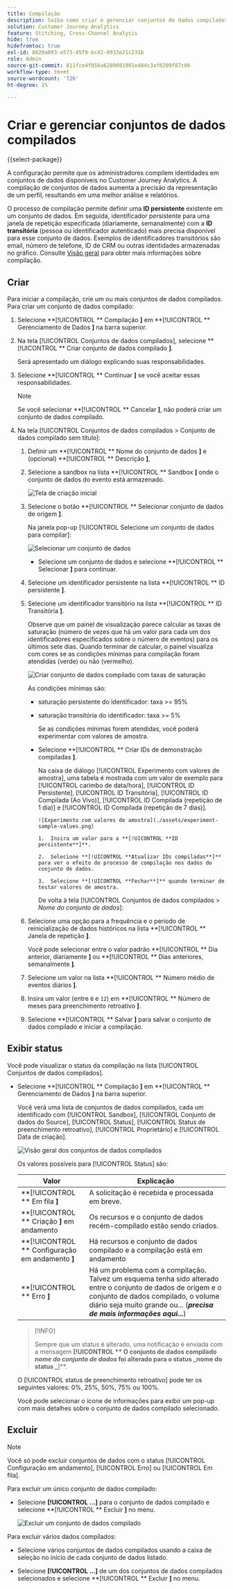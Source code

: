 ```yaml
---
title: Compilação
description: Saiba como criar e gerenciar conjuntos de dados compilados
solution: Customer Journey Analytics
feature: Stitching, Cross-Channel Analysis
hide: true
hidefromtoc: true
exl-id: 8820a093-e573-45f9-bcd2-0933e21c231b
role: Admin
source-git-commit: 811fce4f056a6280081901e484c3af8209f87c06
workflow-type: tm+mt
source-wordcount: '726'
ht-degree: 1%

---
```


# Criar e gerenciar conjuntos de dados compilados

{{select-package}}

A configuração permite que os administradores compilem identidades em conjuntos de dados disponíveis no Customer Journey Analytics. A compilação de conjuntos de dados aumenta a precisão da representação de um perfil, resultando em uma melhor análise e relatórios.

O processo de compilação permite definir uma **ID persistente** existente em um conjunto de dados. Em seguida, identificador persistente para uma janela de repetição especificada (diariamente, semanalmente) com a **ID transitória** (pessoa ou identificador autenticado) mais precisa disponível para esse conjunto de dados. Exemplos de identificadores transitórios são email, número de telefone, ID de CRM ou outras identidades armazenadas no gráfico. Consulte [Visão geral](overview.md) para obter mais informações sobre compilação.

## Criar

Para iniciar a compilação, crie um ou mais conjuntos de dados compilados. Para criar um conjunto de dados compilado:

1. Selecione **[!UICONTROL ** Compilação **]** em **[!UICONTROL ** Gerenciamento de Dados **]** na barra superior.

2. Na tela [!UICONTROL Conjuntos de dados compilados], selecione **[!UICONTROL ** Criar conjunto de dados compilado **]**.

   Será apresentado um diálogo explicando suas responsabilidades.

3. Selecione **[!UICONTROL ** Continuar **]** se você aceitar essas responsabilidades.

   >[!NOTE]
   >
   >    Se você selecionar **[!UICONTROL ** Cancelar **]**, não poderá criar um conjunto de dados compilado.

4. Na tela [!UICONTROL Conjuntos de dados compilados > Conjunto de dados compilado sem título]:

   1. Definir um **[!UICONTROL ** Nome do conjunto de dados **]** e (opcional) **[!UICONTROL ** Descrição **]**,

   2. Selecione a sandbox na lista **[!UICONTROL ** Sandbox **]** onde o conjunto de dados do evento está armazenado.

      ![Tela de criação inicial](./assets/create-initial.png)

   3. Selecione o botão **[!UICONTROL ** Selecionar conjunto de dados de origem **]**.

      Na janela pop-up [!UICONTROL Selecione um conjunto de dados para compilar]:

      ![Selecionar um conjunto de dados](./assets/select-one-dataset.png)

      - Selecione um conjunto de dados e selecione **[!UICONTROL ** Selecionar **]** para continuar.

   4. Selecione um identificador persistente na lista **[!UICONTROL ** ID persistente **]**.

   5. Selecione um identificador transitório na lista **[!UICONTROL ** ID Transitória **]**.

      Observe que um painel de visualização parece calcular as taxas de saturação (número de vezes que há um valor para cada um dos identificadores especificados sobre o número de eventos) para os últimos sete dias. Quando terminar de calcular, o painel visualiza com cores se as condições mínimas para compilação foram atendidas (verde) ou não (vermelho).

      ![Criar conjunto de dados compilado com taxas de saturação](./assets/create-before-experimenting.png)

      As condições mínimas são:

      - saturação persistente do identificador: taxa >= 95%

      - saturação transitória do identificador: taxa >= 5%

        Se as condições mínimas forem atendidas, você poderá experimentar com valores de amostra.

      - Selecione **[!UICONTROL ** Criar IDs de demonstração compiladas **]**.

        Na caixa de diálogo [!UICONTROL Experimento com valores de amostra], uma tabela é mostrada com um valor de exemplo para [!UICONTROL carimbo de data/hora], [!UICONTROL ID Persistente], [!UICONTROL ID Transitória], [!UICONTROL ID Compilada (Ao Vivo)], [!UICONTROL ID Compilada (repetição de 1 dia)] e [!UICONTROL ID Compilada (repetição de 7 dias)].

            ![Experimento com valores de amostra](./assets/experiment-sample-values.png)
            
            1.  Insira um valor para a **[!UICONTROL **ID persistente**]**.
            
            2.  Selecione **[!UICONTROL **Atualizar IDs compiladas**]** para ver o efeito do processo de compilação nos dados do conjunto de dados.
            
            3.  Selecione **[!UICONTROL **Fechar**]** quando terminar de testar valores de amostra.
        

        De volta à tela [!UICONTROL Conjuntos de dados compilados > _Nome do conjunto de dados_]:

   6. Selecione uma opção para a frequência e o período de reinicialização de dados históricos na lista **[!UICONTROL ** Janela de repetição **]**.

      Você pode selecionar entre o valor padrão **[!UICONTROL ** Dia anterior, diariamente **]** ou **[!UICONTROL ** Dias anteriores, semanalmente **]**.

   7. Selecione um valor na lista **[!UICONTROL ** Número médio de eventos diários **]**.

   8. Insira um valor (entre `0` e `12`) em **[!UICONTROL ** Número de meses para preenchimento retroativo **]**.

   9. Selecione **[!UICONTROL ** Salvar **]** para salvar o conjunto de dados compilado e iniciar a compilação.

## Exibir status

Você pode visualizar o status da compilação na lista [!UICONTROL Conjuntos de dados compilados].

- Selecione **[!UICONTROL ** Compilação **]** em **[!UICONTROL ** Gerenciamento de Dados **]** na barra superior.

  Você verá uma lista de conjuntos de dados compilados, cada um identificado com [!UICONTROL Sandbox], [!UICONTROL Conjunto de dados do Source], [!UICONTROL Status], [!UICONTROL Status de preenchimento retroativo], [!UICONTROL Proprietário] e [!UICONTROL Data de criação].

  ![Visão geral dos conjuntos de dados compilados](./assets/overview-stitched-datasetts.png)

  Os valores possíveis para [!UICONTROL Status] são:

  | Valor | Explicação |
  |-----|-----|
  | **[!UICONTROL ** Em fila **]** | A solicitação é recebida e processada em breve. |
  | **[!UICONTROL ** Criação **]** em andamento | Os recursos e o conjunto de dados recém-compilado estão sendo criados. |
  | **[!UICONTROL ** Configuração em andamento **]** | Há recursos e conjunto de dados compilado e a compilação está em andamento |
  | **[!UICONTROL ** Erro **]** | Há um problema com a compilação. Talvez um esquema tenha sido alterado entre o conjunto de dados de origem e o conjunto de dados compilado, o volume diário seja muito grande ou... (_**precisa de mais informações aqui...**_) |

  >[!INFO]
  >
  >    Sempre que um status é alterado, uma notificação é enviada com a mensagem **[!UICONTROL ** O conjunto de dados compilado _nome do conjunto de dados_ foi alterado para o status _nome do status _**]**.


  O [!UICONTROL status de preenchimento retroativo] pode ter os seguintes valores: 0%, 25%, 50%, 75% ou 100%.

  Você pode selecionar o ícone de informações para exibir um pop-up com mais detalhes sobre o conjunto de dados compilado selecionado.


## Excluir

>[!NOTE]
>
>Você só pode excluir conjuntos de dados com o status [!UICONTROL Configuração em andamento], [!UICONTROL Erro] ou [!UICONTROL Em fila].


Para excluir um único conjunto de dados compilado:

- Selecione **[!UICONTROL **...**]** para o conjunto de dados compilado e selecione **[!UICONTROL ** Excluir **]** no menu.

  ![Excluir um conjunto de dados compilado](./assets/delete-stitched-dataset.png)

Para excluir vários dados compilados:

- Selecione vários conjuntos de dados compilados usando a caixa de seleção no início de cada conjunto de dados listado.

- Selecione **[!UICONTROL **...**]** de um dos conjuntos de dados compilados selecionados e selecione **[!UICONTROL ** Excluir **]** no menu.
